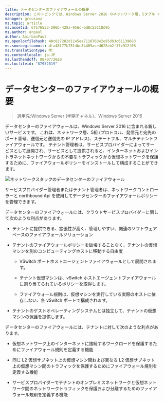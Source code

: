 ```yaml
---
title: データセンターのファイアウォールの概要
description: このトピックでは、Windows Server 2016 のネットワーク層、5タプル (プロトコル、発信元と宛先の IP アドレス、送信元と送信先の IP アドレス)、ステートフル、マルチテナントファイアウォールのデータセンターのファイアウォールについて説明します。
manager: grcusanz
ms.topic: article
ms.assetid: 67576533-206b-428a-956c-ed8c53218d9b
ms.author: anpaul
author: AnirbanPaul
ms.openlocfilehash: 40c827282d1145ea711670842e95db3c61139683
ms.sourcegitcommit: dfa48f77b751dbc34409aced628eb2f17c912f08
ms.translationtype: MT
ms.contentlocale: ja-JP
ms.lasthandoff: 08/07/2020
ms.locfileid: "87952519"
---
```

# <a name="datacenter-firewall-overview"></a>データセンターのファイアウォールの概要

>適用先:Windows Server (半期チャネル)、Windows Server 2016

データセンターのファイアウォールは、Windows Server 2016 に含まれる新しいサービスです。 これは、ネットワーク層、5組 (プロトコル、発信元と宛先のポート番号、送信元と送信先の IP アドレス)、ステートフル、マルチテナントファイアウォールです。 テナント管理者は、サービスプロバイダーによってサービスとして展開され、サービスとして提供されると、インターネットおよびイントラネットネットワークからの不要なトラフィックから仮想ネットワークを保護するために、ファイアウォールポリシーをインストールして構成することができます。

![ネットワークスタックのデータセンターのファイアウォール](../../../media/Datacenter-Firewall-Overview/MultitenantFirewallOverview2.png)

サービスプロバイダー管理者またはテナント管理者は、ネットワークコントローラーと northbound Api を使用してデータセンターのファイアウォールポリシーを管理できます。

データセンターのファイアウォールには、クラウドサービスプロバイダーに関して次のような利点があります。

-   テナントに提供できる、拡張性が高く、管理しやすい、関連のソフトウェアベースのファイアウォールソリューション

-   テナントのファイアウォールポリシーを破壊することなく、テナントの仮想マシンを別のコンピューティングホストに移動する自由度

    -   VSwitch ポートホストエージェントファイアウォールとして展開されます。

    -   テナント仮想マシンは、vSwitch ホストエージェントファイアウォールに割り当てられているポリシーを取得します。

    -   ファイアウォール規則は、仮想マシンを実行している実際のホストに依存しない、各 vSwitch ポートで構成されます。

-   テナントのゲストオペレーティングシステムとは独立して、テナントの仮想マシンの保護を提供します。

データセンターのファイアウォールには、テナントに対して次のような利点があります。

-   仮想ネットワーク上のインターネットに接続するワークロードを保護するためにファイアウォール規則を定義する機能

-   同じ L2 仮想サブネット上の仮想マシン間および異なる L2 仮想サブネット上の仮想マシン間のトラフィックを保護するためにファイアウォール規則を定義する機能

-   サービスプロバイダーでテナントのオンプレミスネットワークと仮想ネットワーク間のネットワークトラフィックを保護および分離するためのファイアウォール規則を定義する機能



